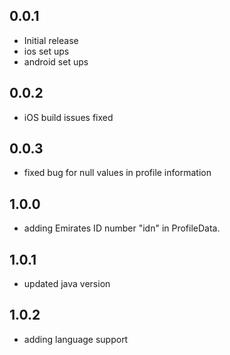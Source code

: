 ## 0.0.1

- Initial release
- ios set ups
- android set ups

## 0.0.2

- iOS build issues fixed

## 0.0.3

- fixed bug for null values in profile information

## 1.0.0

- adding Emirates ID number "idn" in ProfileData.

## 1.0.1

- updated java version

## 1.0.2

- adding language support
